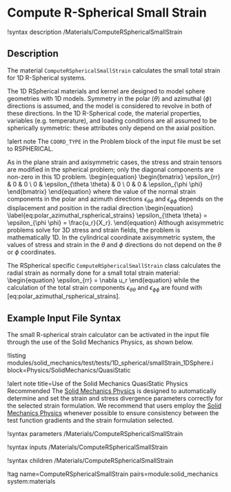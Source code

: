# Compute R-Spherical Small Strain

!syntax description /Materials/ComputeRSphericalSmallStrain

## Description

The material `ComputeRSphericalSmallStrain` calculates the small total strain for 1D R-Spherical
systems.

The 1D RSpherical materials and kernel are designed to model sphere geometries with 1D models.
Symmetry in the polar ($\theta$) and azimuthal ($\phi$) directions is assumed, and the model is
considered to revolve in both of these directions.  In the 1D R-Spherical code, the material
properties, variables (e.g. temperature), and loading conditions are all assumed to be spherically
symmetric: these attributes only depend on the axial position.

!alert note
The `COORD_TYPE` in the Problem block of the input file must be set to RSPHERICAL.

As in the plane strain and axisymmetric cases, the stress and strain tensors are modified in the
spherical problem; only the diagonal components are non-zero in this 1D problem.
\begin{equation}
\begin{bmatrix}
\epsilon_{rr} & 0 & 0 \\
0 & \epsilon_{\theta \theta} & 0 \\
0 & 0 & \epsilon_{\phi \phi}
\end{bmatrix}
\end{equation}
where the value of the normal strain components in the polar and azimuth directions $\epsilon_{\theta
\theta}$ and $\epsilon_{\phi \phi}$ depends on the displacement and position in the radial direction
\begin{equation}
  \label{eq:polar_azimuthal_rspherical_strains}
  \epsilon_{\theta \theta} = \epsilon_{\phi \phi} = \frac{u_r}{X_r}.
\end{equation}
Although axisymmetric problems solve for 3D stress and strain fields, the problem is mathematically 1D.
In the cylindrical coordinate axisymmetric system, the values of stress and strain in the $\theta$
and $\phi$ directions do not depend on the $\theta$ or $\phi$ coordinates.

The RSpherical specific `ComputeRSphericalSmallStrain` class calculates the radial strain as normally
done for a small total strain material:
\begin{equation}
  \epsilon_{rr} = \nabla u_r
\end{equation}
while the calculation of the total strain components $\epsilon_{\theta \theta}$ and $\epsilon_{\phi
\phi}$ are found with [eq:polar_azimuthal_rspherical_strains].

## Example Input File Syntax

The small R-spherical strain calculator can be activated in the input file through the use of the
Solid Mechanics Physics, as shown below.

!listing modules/solid_mechanics/test/tests/1D_spherical/smallStrain_1DSphere.i
         block=Physics/SolidMechanics/QuasiStatic

!alert note title=Use of the Solid Mechanics QuasiStatic Physics Recommended
The [Solid Mechanics Physics](/Physics/SolidMechanics/QuasiStatic/index.md) is designed to
automatically determine and set the strain and stress divergence parameters correctly for the
selected strain formulation.  We recommend that users employ the
[Solid Mechanics Physics](/Physics/SolidMechanics/QuasiStatic/index.md) whenever possible
to ensure consistency between the test function gradients and the strain formulation selected.

!syntax parameters /Materials/ComputeRSphericalSmallStrain

!syntax inputs /Materials/ComputeRSphericalSmallStrain

!syntax children /Materials/ComputeRSphericalSmallStrain

!tag name=ComputeRSphericalSmallStrain pairs=module:solid_mechanics system:materials
